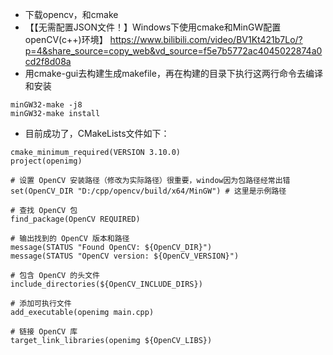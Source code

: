 * 下载opencv，和cmake
* 【【无需配置JSON文件！】Windows下使用cmake和MinGW配置openCV(c++)环境】 https://www.bilibili.com/video/BV1Kt421b7Lo/?p=4&share_source=copy_web&vd_source=f5e7b5772ac4045022874a0cd2f8d08a
* 用cmake-gui去构建生成makefile，再在构建的目录下执行这两行命令去编译和安装
```
minGW32-make -j8
minGW32-make install
```
* 目前成功了，CMakeLists文件如下：
```
cmake_minimum_required(VERSION 3.10.0)
project(openimg)

# 设置 OpenCV 安装路径（修改为实际路径）很重要，window因为包路径经常出错
set(OpenCV_DIR "D:/cpp/opencv/build/x64/MinGW") # 这里是示例路径

# 查找 OpenCV 包
find_package(OpenCV REQUIRED)

# 输出找到的 OpenCV 版本和路径
message(STATUS "Found OpenCV: ${OpenCV_DIR}")
message(STATUS "OpenCV version: ${OpenCV_VERSION}")

# 包含 OpenCV 的头文件
include_directories(${OpenCV_INCLUDE_DIRS})

# 添加可执行文件
add_executable(openimg main.cpp)

# 链接 OpenCV 库
target_link_libraries(openimg ${OpenCV_LIBS})

```